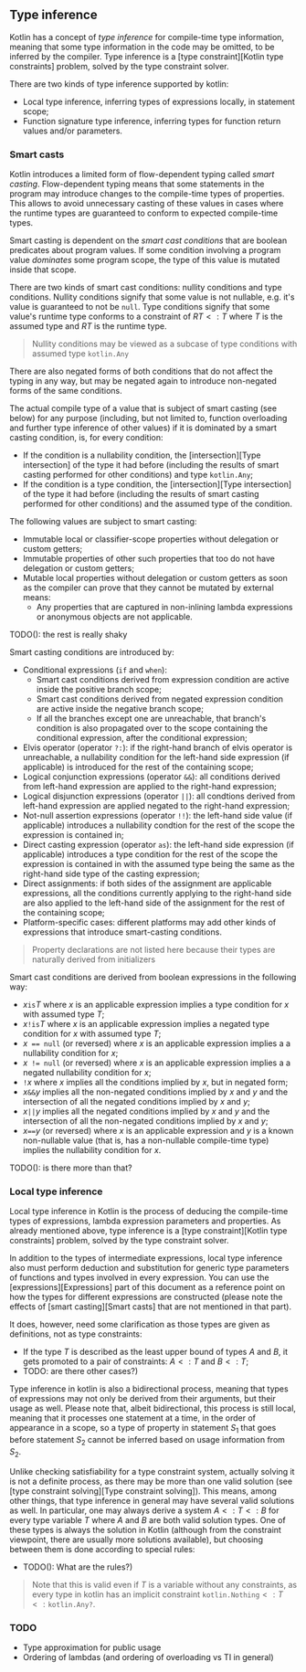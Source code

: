 ## Type inference

Kotlin has a concept of *type inference* for compile-time type information,
meaning that some type information in the code may be omitted, to be inferred by
the compiler. Type inference is a [type constraint][Kotlin type constraints] problem,
solved by the type constraint solver.

There are two kinds of type inference supported by kotlin:

- Local type inference, inferring types of expressions locally, in statement scope;
- Function signature type inference, inferring types for function return values
  and/or parameters.

### Smart casts

Kotlin introduces a limited form of flow-dependent typing called
*smart casting*. Flow-dependent typing means that some statements in the program
may introduce changes to the compile-time types of properties. This allows
to avoid unnecessary casting of these values in cases where the runtime types
are guaranteed to conform to expected compile-time types.

Smart casting is dependent on the *smart cast conditions* that are boolean predicates
about program values. If some condition involving a program value *dominates*
some program scope, the type of this value is mutated inside that scope.

There are two kinds of smart cast conditions: nullity conditions and type conditions.
Nullity conditions signify that some value is not nullable, e.g. it's value
is guaranteed to not be `null`. Type conditions signify that some value's runtime
type conforms to a constraint of $RT <: T$ where $T$ is the assumed type and
$RT$ is the runtime type.

> Nullity conditions may be viewed as a subcase of type conditions with
> assumed type `kotlin.Any`

There are also negated forms of both conditions that do not affect the typing
in any way, but may be negated again to introduce non-negated forms of the same conditions.

The actual compile type of a value that is subject of smart casting (see below)
for any purpose (including, but not limited to, function overloading and
further type inference of other values) if it is dominated by a smart casting
condition, is, for every condition:

- If the condition is a nullability condition, the [intersection][Type intersection] of the type
  it had before (including the results of smart casting performed for other conditions) and
  type `kotlin.Any`;
- If the condition is a type condition, the [intersection][Type intersection] of the type it had before
  (including the results of smart casting performed for other conditions) and
  the assumed type of the condition.

The following values are subject to smart casting:

- Immutable local or classifier-scope properties without delegation or custom getters;
- Immutable properties of other such properties that too do not have delegation or
  custom getters;
- Mutable local properties without delegation or custom getters as soon as the compiler can prove
  that they cannot be mutated by external means:
    - Any properties that are captured in non-inlining lambda expressions or anonymous objects
      are not applicable.

TODO(): the rest is really shaky

Smart casting conditions are introduced by:

- Conditional expressions (`if` and `when`):
    - Smart cast conditions derived from expression condition are active inside
      the positive branch scope;
    - Smart cast conditions derived from negated expression condition are active
      inside the negative branch scope;
    - If all the branches except one are unreachable, that branch's condition is
      also propagated over to the scope containing the conditional expression,
      after the conditional expression;
- Elvis operator (operator `?:`): if the right-hand branch of elvis operator
  is unreachable, a nullability condition for the left-hand side expression
  (if applicable) is introduced for the rest of the containing scope;
- Logical conjunction expressions (operator `&&`): all conditions derived from
  left-hand expression are applied to the right-hand expression;
- Logical disjunction expressions (operator `||`): all condtions derived from
  left-hand expression are applied negated to the right-hand expression;
- Not-null assertion expressions (operator `!!`): the left-hand side value
  (if applicable) introduces a nullability condtion for the rest of the scope
  the expression is contained in;
- Direct casting expression (operator `as`): the left-hand side expression
  (if applicable) introduces a type condition for the rest of the scope
  the expression is contained in with the assumed type
  being the same as the right-hand side type of the casting expression;
- Direct assignments: if both sides of the assignment are applicable expressions,
  all the conditions currently applying to the right-hand side are also applied to the left-hand
  side of the assignment for the rest of the containing scope;
- Platform-specific cases: different platforms may add other kinds of expressions
  that introduce smart-casting conditions.

> Property declarations are not listed here because their types are naturally
> derived from initializers

Smart cast conditions are derived from boolean expressions in the following way:

- $x$` is `$T$ where $x$ is an applicable expression implies a
  type condition for $x$ with assumed type $T$;
- $x$` !is `$T$ where $x$ is an applicable expression implies a
  negated type condition for $x$ with assumed type $T$;
- $x$` == null` (or reversed) where $x$ is an applicable expression implies a
  a nullability condition for $x$;
- $x$` != null` (or reversed) where $x$ is an applicable expression implies a
  a negated nullability condition for $x$;
- `!`$x$ where $x$ implies all the conditions implied by $x$, but in
  negated form;
- $x$` && `$y$ implies all the non-negated conditions implied by $x$ and $y$
  and the intersection of all the negated conditions implied by $x$ and $y$;
- $x$` || `$y$ implies all the negated conditions implied by $x$ and $y$
  and the intersection of all the non-negated conditions implied by $x$ and $y$;
- $x$` == `$y$ (or reversed) where $x$ is an applicable expression and $y$ is a known non-nullable
  value (that is, has a non-nullable compile-time type) implies the nullability
  condition for $x$.

TODO(): is there more than that?

### Local type inference

Local type inference in Kotlin is the process of deducing the compile-time types of
expressions, lambda expression parameters and properties.
As already mentioned above, type inference is a [type constraint][Kotlin type constraints] problem,
solved by the type constraint solver.

In addition to the types of intermediate expressions, local type inference also must
perform deduction and substitution for generic type parameters of functions and types
involved in every expression. You can use the [expressions][Expressions] part of this
document as a reference point on how the types for different expressions are constructed
(please note the effects of [smart casting][Smart casts] that are not mentioned in that part).

It does, however, need some clarification as those types are given as definitions, not
as type constraints:

- If the type $T$ is described as the least upper bound of types $A$ and $B$,
  it gets promoted to a pair of constraints: $A <: T$ and $B <: T$;
- TODO: are there other cases?)

Type inference in kotlin is also a bidirectional process, meaning that types of
expressions may not only be derived from their arguments, but their usage as well.
Please note that, albeit bidirectional, this process is still local, meaning that
it processes one statement at a time, in the order of appearance in a scope, so
a type of property in statement $S_1$ that goes before statement $S_2$ cannot be
inferred based on usage information from $S_2$.

Unlike checking satisfiability for a type constraint system, actually solving it
is not a definite process, as there may be more than one valid solution
(see [type constraint solving][Type constraint solving]). This means, among other
things, that type inference in general may have several valid solutions as well.
In particular, one may always derive a system $A <: T <: B$ for every type variable $T$
where $A$ and $B$ are both valid solution types. One of these types is always the
solution in Kotlin (although from the constraint viewpoint, there are usually more
solutions available), but choosing between them is done according to
special rules:

- TODO(): What are the rules?)

> Note that this is valid even if $T$ is a variable without any constraints,
> as every type in kotlin has an implicit constraint
> $\mathtt{kotlin.Nothing} <: T <: \mathtt{kotlin.Any?}$.

### TODO

- Type approximation for public usage
- Ordering of lambdas (and ordering of overloading vs TI in general)
